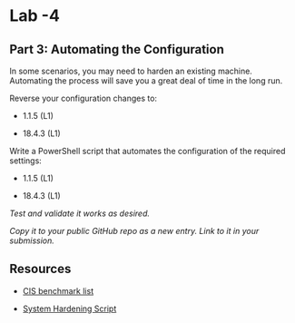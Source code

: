 # Lab -4

## Part 3: Automating the Configuration

In some scenarios, you may need to harden an existing machine. Automating the process will save you a great deal of time in the long run.

Reverse your configuration changes to:

* 1.1.5 (L1)

* 18.4.3 (L1)

Write a PowerShell script that automates the configuration of the required settings:

* 1.1.5 (L1)

* 18.4.3 (L1)

*Test and validate it works as desired.*

*Copy it to your public GitHub repo as a new entry. Link to it in your submission.*

## Resources

* [CIS benchmark list](https://downloads.cisecurity.org/#/)

* [System Hardening Script](https://github.com/champlain-cyberlabs/cyberlabs/tree/main/windows-scripts/system-hardening)
